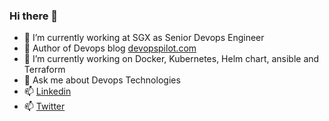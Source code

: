 ### Hi there 👋

- 🔭 I’m currently working at SGX as Senior Devops Engineer
- :bookmark: Author of Devops blog [devopspilot.com](https://devopspilot.com)
- 🌱 I’m currently working on Docker, Kubernetes, Helm chart, ansible and Terraform
- 💬 Ask me about Devops Technologies
- 📫 [Linkedin](https://www.linkedin.com/in/vignesh-sweekaran-236841168/)
- 📫 [Twitter](https://twitter.com/VSweekaran)

